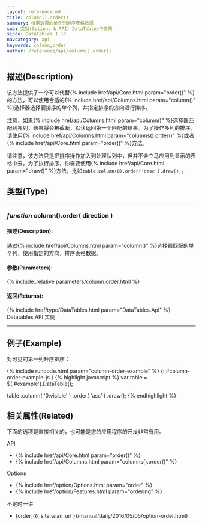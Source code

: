```yaml
---
layout: reference_md
title: column().order()
summary: 根据选择的单个列排序表格数据
sub: 文档(Options & API) DataTables中文网
since: DataTables 1.10
navcategory: api
keywords: column,order
author: /reference/api/column().order()
---
```


## 描述(Description)

该方法提供了一个可以代替{% include href/api/Core.html param="order()" %}的方法，可以使用合适的{% include href/api/Columns.html param="column()" %}选择器选择要排序的单个列，并指定排序的方向进行排序。

注意，如果{% include href/api/Columns.html param="column()" %}选择器匹配到多列，结果将会被截断，默认返回第一个匹配的结果。为了操作多列的排序，请使用{% include href/api/Columns.html param="columns().order()" %}或者{% include href/api/Core.html param="order()" %}方法。

请注意，该方法只是把排序操作加入到处理队列中，但并不会立马应用到显示的表格中去。为了执行排序，你需要使用{% include href/api/Core.html param="draw()" %}方法，比如`table.column(0).order('desc').draw();`。



## 类型(Type)
---
### _function_ **column().order( direction )**   

#### 描述(Description):
通过{% include href/api/Columns.html param="column()" %}选择器匹配的单个列，使用指定的方向，排序表格数据。


#### 参数(Parameters):
{% include_relative parameters/column.order.html %}

#### 返回(Returns):

{% include href/type/DataTables.html param="DataTables.Api" %}
Datatables API 实例


--- 
    
## 例子(Example)

对可见的第一列升序排序：


{% include runcode.html param="column-order-example" %}
{: #column-order-example-js }
{% highlight javascript %}
var table = $('#example').DataTable();
 
table
    .column( '0:visible' )
    .order( 'asc' )
    .draw();
{% endhighlight %}



## 相关属性(Related)
下面的选项是直接相关的，也可能是您的应用程序的开发非常有用。

API

- {% include href/api/Core.html param="order()" %}
- {% include href/api/Columns.html param="columns().order()" %}

Options

- {% include href/option/Options.html param="order" %}
- {% include href/option/Features.html param="ordering" %}

不定时一讲

- [order]({{ site.wlan_url }}/manual/daily/2016/05/05/option-order.html)